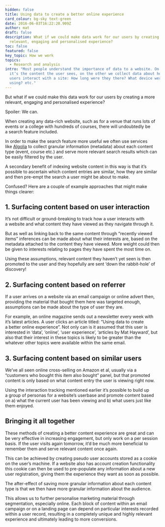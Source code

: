 ```yaml
---
hidden: false
title: Using data to create a better online experience
card_colour: bg-sky text-green
date: 2016-06-03T16:22:20.909Z
author: mat
draft: false
description: What if we could make data work for our users by creating a more
  relevant, engaging and personalised experience?
toc: false
featured: false
key_topic: How we work
topics:
  - Research and analysis
intro: "Most people understand the importance of data to a website. On one hand
  it’s the content the user sees, on the other we collect data about how those
  users interact with a site: How long were they there? What device were they
  using? etc."
---
```

But what if we could make this data work for our users by creating a more relevant, engaging and personalised experience?

Spoiler: We can.

When creating any data-rich website, such as for a venue that runs lots of events or a college with hundreds of courses, there will undoubtedly be a search feature included.

In order to make the search feature more useful we often use services like [Algolia](https://algolia.com/) to collect granular information (metadata) about each content type (event, course etc.) and serve more relevant search results which can be easily filtered by the user.

A secondary benefit of indexing website content in this way is that it’s possible to ascertain which content entries are similar, how they are similar and then pre-empt the search a user might be about to make.

Confused? Here are a couple of example approaches that might make things clearer:

## 1. Surfacing content based on user interaction

It’s not difficult or ground-breaking to track how a user interacts with a website and what content they have viewed as they navigate through it.

But as well as linking back to the same content through ​“recently viewed items” inferences can be made about what their interests are, based on the metadata attached to the content they have viewed. More weight could then be given to interests relating to pages they have spent the most time on.

Using these assumptions, relevant content they haven’t yet seen is then promoted to the user and they hopefully are sent ​‘down the rabbit-hole’ of discovery!

## 2. Surfacing content based on referrer

If a user arrives on a website via an email campaign or online advert then, providing the material that bought them here was targeted enough, assumptions can be made about the type of user they are.

For example, an online magazine sends out a newsletter every week with it’s latest articles. A user clicks an article titled: ​“Using data to create a better online experience”. Not only can is it assumed that this user is interested in ​‘data’, ​‘online’, ​‘user experience’, ​‘articles by Mat Hayward’, but also that their interest in these topics is likely to be greater than the whatever other topics were available within the same email.

## 3. Surfacing content based on similar users

We’ve all seen online cross-selling on Amazon et al, usually via a ​“customers who bought this item also bought” panel, but that promoted content is only based on what content entry the user is viewing right now.

Using the interaction tracking mentioned earlier it’s possible to build up a group of personas for a website’s userbase and promote content based on a) what the current user has been viewing and b) what users just like them enjoyed.

## Bringing it all together

These methods of creating a better content experience are great and can be very effective in increasing engagement, but only work on a per session basis. If the user visits again tomorrow, it’d be much more beneficial to remember them and serve relevant content once again.

This can be achieved by creating pseudo user accounts stored as a cookie on the user’s machine. If a website also has account creation functionality this cookie can then be used to pre-populate any information about a new user registration, giving them the experience they want as soon as possible.

The after-effect of saving more granular information about each content type is that we then have more granular information about the audience.

This allows us to further personalise marketing material through segmentation, especially online. Each block of content within an email campaign or on a landing page can depend on particular interests recorded within a user record, resulting in a completely unique and highly relevant experience and ultimately leading to more conversions.